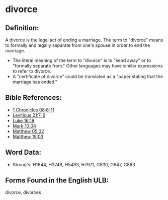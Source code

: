 # divorce

## Definition:

A divorce is the legal act of ending a marriage. The term to "divorce" means to formally and legally separate from one's spouse in order to end the marriage.

* The literal meaning of the term to "divorce" is to "send away" or to "formally separate from." Other languages may have similar expressions to refer to divorce.
* A "certificate of divorce" could be translated as a "paper stating that the marriage has ended."

## Bible References:

* [1 Chronicles 08:8-11](rc://en/tn/help/1ch/08/08)
* [Leviticus 21:7-9](rc://en/tn/help/lev/21/07)
* [Luke 16:18](rc://en/tn/help/luk/16/18)
* [Mark 10:04](rc://en/tn/help/mrk/10/04)
* [Matthew 05:32](rc://en/tn/help/mat/05/32)
* [Matthew 19:03](rc://en/tn/help/mat/19/03)

## Word Data:

* Strong's: H1644, H3748, H5493, H7971, G630, G647, G863

## Forms Found in the English ULB:

divorce, divorces


